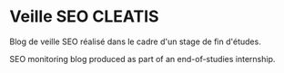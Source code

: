 ﻿# Veille SEO CLEATIS

Blog de veille SEO réalisé dans le cadre d'un stage de fin d'études.


SEO monitoring blog produced as part of an end-of-studies internship.
